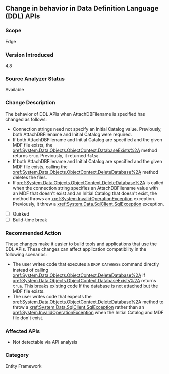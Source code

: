 ## Change in behavior in Data Definition Language (DDL) APIs

### Scope
Edge

### Version Introduced
4.8

### Source Analyzer Status
Available

### Change Description
The behavior of DDL APIs when AttachDBFilename is specified has changed as follows:
* Connection strings need not specify an Initial Catalog value. Previously, both AttachDBFilename and Initial Catalog were required.
* If both AttachDBFilename and Initial Catalog are specified and the given MDF file exists, the <xref:System.Data.Objects.ObjectContext.DatabaseExists%2A> method returns `true`. Previously, it returned `false`.
* If both AttachDBFilename and Initial Catalog are specified and the given MDF file exists, calling the <xref:System.Data.Objects.ObjectContext.DeleteDatabase%2A> method deletes the files.
* If <xref:System.Data.Objects.ObjectContext.DeleteDatabase%2A> is called when the connection string specifies an AttachDBFilename value with an MDF that doesn't exist and an Initial Catalog that doesn't exist, the method throws an <xref:System.InvalidOperationException> exception. Previously, it threw a <xref:System.Data.SqlClient.SqlException> exception.

- [ ] Quirked
- [ ] Build-time break

### Recommended Action
These changes make it easier to build tools and applications that use the DDL APIs. These changes can affect application compatibility in the following scenarios:
- The user writes code that executes a `DROP DATABASE` command directly instead of calling <xref:System.Data.Objects.ObjectContext.DeleteDatabase%2A> if <xref:System.Data.Objects.ObjectContext.DatabaseExists%2A> returns `true`. This breaks existing code If the database is not attached but the MDF file exists.
- The user writes code that expects the <xref:System.Data.Objects.ObjectContext.DeleteDatabase%2A> method to throw a <xref:System.Data.SqlClient.SqlException> rather than an <xref:System.InvalidOperationException> when the Initial Catalog and MDF file don't exist.

### Affected APIs
* Not detectable via API analysis

### Category
Entity Framework

<!-- breaking change id: 27 -->
